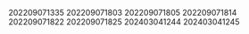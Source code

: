 202209071335
202209071803
202209071805
202209071814
202209071822
202209071825
202403041244
202403041245
